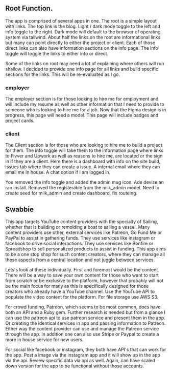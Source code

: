 ## Root Function.
The app is comprised of several apps in one. The root is a simple layout with links. The top link is the blog. Light / dark mode toggle to the left and info toggle to the right. Dark mode will default to the browser of operating system via tailwind. About half the links on the root are informational links but many can point directly to either the project or client. Each of those direct links can also have information sections on the info page. The info toggle will toggle the links to either info or direct.

Some of the links on root may need a lot of explaining where others will run shallow. I decided to provide one info page for all links and build specific sections for the links. This will be re-evaluated as I go.

### employer
The employer section is for those looking to hire me for employment and will include my resume as well as other information that I need to provide to someone who is looking to hire me for a job. Now that the Figma design is in progress, this page will need a model. This page will include badges and project cards.

### client
The Client section is for those who are looking to hire me to build a project for them. The info toggle will take them to the information page where links to Fivver and Upwork as well as reasons to hire me, are located or the sign in if they are a client. Here there is a dashboard with info on the site build, issues tab where they can create a issue. A internal email where they can email me in house. A chat option if I am logged in.

You removed the info toggle and added the admin mug icon. Ade devise an ran install. Removed the registerable from the milk_admin model. Need to create seed for milk_admin and create dashboard, fix routeing.

## Swabbie
This app targets YouTube content providers with the specialty of Sailing, whether that is building or remolding a boat to sailing a vessel. Many content providers use other, external services like Patreon, Go Fund Me or PayPal to assist in gathering funds. They use services like instagram or facebook to drive social interactions. They use services like Bonfire or Spreadshop to sell personalized products to assist in funding. This app aims to be a one stop shop for such content creators, where they can manage all these aspects from a central location and not juggle between services.

Lets's look at these individually. First and foremost would be the content. There will be a way to save your own content for those who want to start from scratch or be exclusive to the platform, however that probably will not be the main focus for many as this is specifically designed for those creators who already have a YouTube channel. Use the YouTube API to populate the video content for the platform. For file storage use AWS S3.

For crowd funding, Patreon, which seems to be most common, does have both an API and a Ruby gem. Further research is needed but from a glance I can use the patreon api to use patreon service and present them in the app. Or creating the identical services in app and passing information to Patreon. Either way the content provider can use and manage the Patreon service through the app. In addition one can also use Stripe or Paypal to create a more in house service for new users.

For social like facebook or instagram, they both have API's that can work for the app. Post a image via the instagram app and it will show up in the app via the api. Review specific data via api as well. Again, can have scaled down version for the app to be functional without those accounts.

